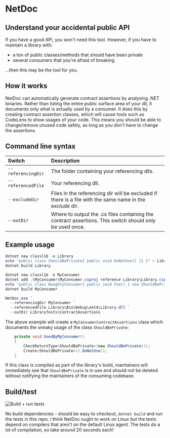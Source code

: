 # NetDoc
## Understand your accidental public API

If you have a good API, you won't need this tool.  However, if you have to maintain a library with:
 - a ton of public classes/methods that should have been private
 - several consumers that you're afraid of breaking
 
...then this may be the tool for you.

## How it works

NetDoc can automatically generate contract assertions by analysing .NET binaries.
Rather than listing the entire public surface area of your dll, it documents only what is actually used by a consumer.
It does this by creating contract assertion classes, which will cause tools such as CodeLens to show usages of your code.
This means you should be able to change/remove unused code safely, as long as you don't have to change the assertions.

## Command line syntax

Switch             | Description
:------------------|:-------------------
`--referencingDir` | The folder containing your referencing dlls.
`--referencedFile` | Your referencing dll.
`--excludeDir`     | Files in the referencing dir will be excluded if there is a file with the same name in the exclude dir.
`--outDir`         | Where to output the .cs files containing the contract assertions.  This switch should only be used once.

## Example usage

```powershell
dotnet new classlib -o Library
echo "public class ShouldBePrivate{ public void DoNotUse() {} }" > Library\ShouldBePrivate.cs
dotnet build Library

dotnet new classlib -o MyConsumer
dotnet add .\MyConsumer\MyConsumer.csproj reference Library\Library.csproj
echo "public class NaughtyConsumer{ public void Foo() { new ShouldBePrivate().DoNotUse(); } }" > MyConsumer\NaughtyConsumer.cs
dotnet build MyConsumer

NetDoc.exe `
  --referencingDir MyConsumer `
  --referencedFile Library\Bin\Debug\net4\Library.dll `
  --outDir LibraryTests\ContractAssertions
```
The above example will create a `MyConsumerContractAssertions` class which documents the sneaky usage of the class `ShouldBePrivate`:
```c#
    private void UsedByMyConsumer()
    {
        CheckReturnType<ShouldBePrivate>(new ShouldBePrivate());
        Create<ShouldBePrivate>().DoNotUse();
    }
```
If this class is compiled as part of the library's build, maintainers will immediately see that `ShouldBePrivate` is in use and should not be deleted without notifying the maintainers of the consuming codebase.

## Build/test

![Build + run tests](https://github.com/samblackburn/NetDoc/workflows/Build%20+%20run%20tests/badge.svg)

No build dependencies - should be easy to checkout, `dotnet build` and run the tests in this repo.  I think NetDoc ought to work on Linux but the tests depend on compilers that aren't on the default Linux agent.  The tests do a lot of compilation, so take around 20 seconds each!
